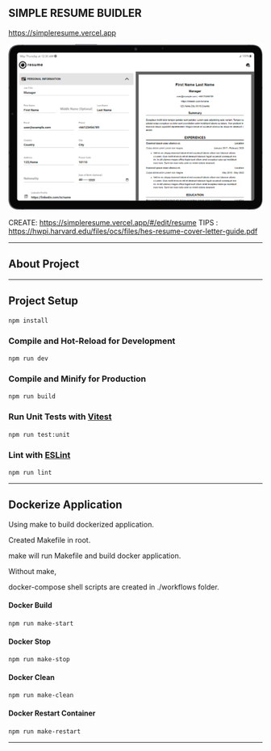 
## **SIMPLE RESUME BUIDLER**

https://simpleresume.vercel.app

![](public/screenshot.png)

CREATE: https://simpleresume.vercel.app/#/edit/resume
TIPS : https://hwpi.harvard.edu/files/ocs/files/hes-resume-cover-letter-guide.pdf
___

## **About Project**

---


## Project Setup

```plaintext
npm install
```

### Compile and Hot-Reload for Development

```plaintext
npm run dev
```

### Compile and Minify for Production

```plaintext
npm run build
```

### Run Unit Tests with [Vitest](https://vitest.dev/)

```plaintext
npm run test:unit
```

### Lint with [ESLint](https://eslint.org/)

```plaintext
npm run lint
```

---

## Dockerize Application

Using make to build dockerized application.

Created Makefile in root.

make will run Makefile and build docker application.

Without make,

docker-compose shell scripts are created in ./workflows folder.

#### Docker Build

```plaintext
npm run make-start
```

#### Docker Stop

```plaintext
npm run make-stop
```

#### Docker Clean

```plaintext
npm run make-clean
```

#### Docker Restart Container

```plaintext
npm run make-restart
```

---

